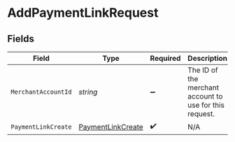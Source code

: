 # AddPaymentLinkRequest


## Fields

| Field                                                             | Type                                                              | Required                                                          | Description                                                       | Example                                                           |
| ----------------------------------------------------------------- | ----------------------------------------------------------------- | ----------------------------------------------------------------- | ----------------------------------------------------------------- | ----------------------------------------------------------------- |
| `MerchantAccountId`                                               | *string*                                                          | :heavy_minus_sign:                                                | The ID of the merchant account to use for this request.           | default                                                           |
| `PaymentLinkCreate`                                               | [PaymentLinkCreate](../../Models/Components/PaymentLinkCreate.md) | :heavy_check_mark:                                                | N/A                                                               |                                                                   |